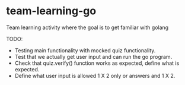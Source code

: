 # team-learning-go
Team learning activity where the goal is to get familiar with golang

TODO:
- Testing main functionality with mocked quiz functionality.
- Test that we actually get user input and can run the go program.
- Check that quiz.verify() function works as expected, define what is expected.
- Define what user input is allowed 1 X 2 only or answers and 1 X 2.

